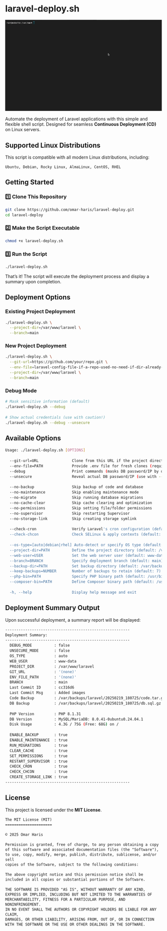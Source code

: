 # laravel-deploy.sh

![Laravel Deployment](laravel.gif)

Automate the deployment of Laravel applications with this simple and flexible shell script. Designed for seamless **Continuous Deployment (CD)** on Linux servers.

## Supported Linux Distributions

This script is compatible with all modern Linux distributions, including:

```text
Ubuntu, Debian, Rocky Linux, AlmaLinux, CentOS, RHEL
```

## Getting Started

### 1️⃣ Clone This Repository

```bash
git clone https://github.com/omar-haris/laravel-deploy.git
cd laravel-deploy
```

### 2️⃣ Make the Script Executable

```bash
chmod +x laravel-deploy.sh
```

### 3️⃣ Run the Script

```bash
./laravel-deploy.sh
```

That’s it! The script will execute the deployment process and display a summary upon completion.

## Deployment Options

### Existing Project Deployment

```bash
./laravel-deploy.sh \
  --project-dir=/var/www/laravel \
  --branch=main
```


### New Project Deployment

```bash
./laravel-deploy.sh \
  --git-url=https://github.com/your/repo.git \
  --env-file=laravel-config-file-if-a-repo-used-no-need-if-dir-already-exists.env \
  --project-dir=/var/www/laravel \
  --branch=main
```

### Debug Mode

```bash
# Mask sensitive information (default)
./laravel-deploy.sh --debug

# Show actual credentials (use with caution!)
./laravel-deploy.sh --debug --unsecure
```

## Available Options

```bash
Usage: ./laravel-deploy.sh [OPTIONS]

  --git-url=URL               Clone from this URL if the project directory is empty
  --env-file=PATH             Provide .env file for fresh clones (required with --git-url)
  --debug                     Print commands (masks DB password/IP by default)
  --unsecure                  Reveal actual DB password/IP (use with --debug)
  
  --no-backup                 Skip backup of code and database
  --no-maintenance            Skip enabling maintenance mode
  --no-migrate                Skip running database migrations
  --no-cache-clear            Skip cache clearing and optimization
  --no-permissions            Skip setting file/folder permissions
  --no-supervisor             Skip restarting Supervisor
  --no-storage-link           Skip creating storage symlink
  
  --check-cron                Verify Laravel's cron configuration (default: true)
  --check-chcon               Check SELinux & apply contexts (default: true)
  
  --os-type=[auto|debian|rhel] Auto-detect or specify OS type (default: auto)
  --project-dir=PATH          Define the project directory (default: /var/www/laravel)
  --web-user=USER             Set the web server user (default: www-data)
  --branch=BRANCH             Specify deployment branch (default: main)
  --backup-dir=PATH           Set backup directory (default: /var/backups/laravel)
  --keep-backups=NUMBER       Number of backups to retain (default: 7)
  --php-bin=PATH              Specify PHP binary path (default: /usr/bin/php)
  --composer-bin=PATH         Define Composer binary path (default: /usr/local/bin/composer)

  -h, --help                  Display help message and exit
```

## Deployment Summary Output

Upon successful deployment, a summary report will be displayed:

```bash
--------------------------------------------------------
Deployment Summary:
--------------------------------------------------------
  DEBUG_MODE          : false
  UNSECURE_MODE       : false
  OS_TYPE             : auto
  WEB_USER            : www-data
  PROJECT_DIR         : /var/www/laravel
  GIT_URL             : '(none)'
  ENV_FILE_PATH       : '(none)'
  BRANCH              : main
  Last Commit ID      : cc316d6
  Last Commit Msg     : Added images
  Code Backup         : /var/backups/laravel/20250219_180725/code.tar.gz
  DB Backup           : /var/backups/laravel/20250219_180725/db.sql.gz
  
  PHP Version         : PHP 8.1.31
  DB Version          : MySQL/MariaDB: 8.0.41-0ubuntu0.24.04.1
  Disk Usage          : 4.3G / 75G (Free: 68G) on /
  
  ENABLE_BACKUP       : true
  ENABLE_MAINTENANCE  : true
  RUN_MIGRATIONS      : true
  CLEAR_CACHE         : true
  SET_PERMISSIONS     : true
  RESTART_SUPERVISOR  : true
  CHECK_CRON          : true
  CHECK_CHCON         : true
  CREATE_STORAGE_LINK : true
--------------------------------------------------------
```

## License

This project is licensed under the **MIT License**.

```text
The MIT License (MIT)
=====================

© 2025 Omar Haris

Permission is granted, free of charge, to any person obtaining a copy
of this software and associated documentation files (the "Software"),
to use, copy, modify, merge, publish, distribute, sublicense, and/or sell
copies of the Software, subject to the following conditions:

The above copyright notice and this permission notice shall be
included in all copies or substantial portions of the Software.

THE SOFTWARE IS PROVIDED "AS IS", WITHOUT WARRANTY OF ANY KIND,
EXPRESS OR IMPLIED, INCLUDING BUT NOT LIMITED TO THE WARRANTIES OF
MERCHANTABILITY, FITNESS FOR A PARTICULAR PURPOSE, AND NONINFRINGEMENT.
IN NO EVENT SHALL THE AUTHORS OR COPYRIGHT HOLDERS BE LIABLE FOR ANY CLAIM,
DAMAGES, OR OTHER LIABILITY, ARISING FROM, OUT OF, OR IN CONNECTION
WITH THE SOFTWARE OR THE USE OR OTHER DEALINGS IN THE SOFTWARE.
```

